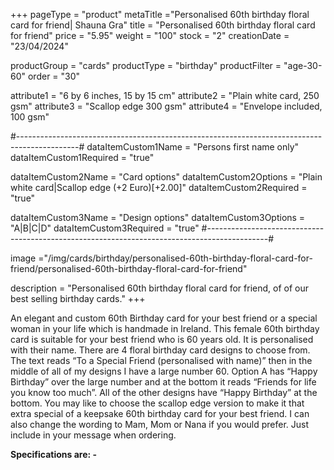 +++
pageType = "product"
metaTitle ="Personalised 60th birthday floral card for friend| Shauna Gra"
title = "Personalised 60th birthday floral card for friend"
price = "5.95"
weight = "100"
stock = "2"
creationDate = "23/04/2024"

productGroup = "cards"
productType = "birthday"
productFilter = "age-30-60"
order = "30"

attribute1 = "6 by 6 inches, 15 by 15 cm" 
attribute2 = "Plain white card, 250 gsm"
attribute3 = "Scallop edge 300 gsm"
attribute4 = "Envelope included, 100 gsm"

#---------------------------------------------------------------------------------------------#
dataItemCustom1Name = "Persons first name only"
dataItemCustom1Required = "true"

dataItemCustom2Name = "Card options"
dataItemCustom2Options = "Plain white card|Scallop edge (+2 Euro)[+2.00]"
dataItemCustom2Required = "true"

dataItemCustom3Name = "Design options"
dataItemCustom3Options = "A|B|C|D"
dataItemCustom3Required = "true"
#---------------------------------------------------------------------------------------------#

image ="/img/cards/birthday/personalised-60th-birthday-floral-card-for-friend/personalised-60th-birthday-floral-card-for-friend"

description = "Personalised 60th birthday floral card for friend, of of our best selling birthday cards."
+++

An elegant and custom 60th Birthday card for your best friend or a special woman in your life which is handmade in Ireland. This female 60th birthday card is suitable for your best friend who is 60 years old. It is personalised with their name. There are 4 floral birthday card designs to choose from. The text reads “To a Special Friend (personalised with name)” then in the middle of all of my designs I have a large number 60. Option A has “Happy Birthday” over the large number and at the bottom it reads “Friends for life you know too much”. All of the other designs have “Happy Birthday” at the bottom.
You may like to choose the scallop edge version to make it that extra special of a keepsake 60th birthday card for your best friend.
I can also change the wording to Mam, Mom or Nana if you would prefer. Just include in your message when ordering.

**Specifications are: -**
